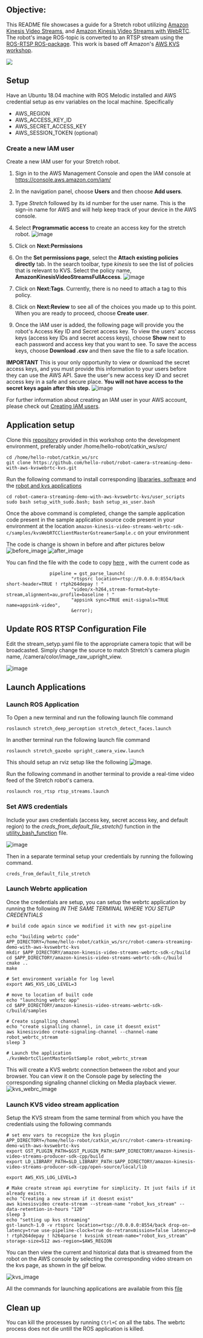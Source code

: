 ## Objective:

This README file showcases a guide for a Stretch robot utilizing [Amazon Kinesis Video Streams](https://docs.aws.amazon.com/kinesisvideostreams/latest/dg/what-is-kinesis-video.html), and [Amazon Kinesis Video Streams with WebRTC](https://docs.aws.amazon.com/kinesisvideostreams-webrtc-dg/latest/devguide/what-is-kvswebrtc.html). The robot's image ROS-topic is converted to an RTSP stream using the [ROS-RTSP ROS-package](https://github.com/CircusMonkey/ros_rtsp). This work is based off Amazon's [AWS KVS workshop](https://github.com/aws-samples/robot-camera-streaming-demo-with-aws-kvswebrtc-kvs).

![](readmeimages/KVS.gif)

## Setup
Have an Ubuntu 18.04 machine with ROS Melodic installed and AWS credential setup as env variables on the local machine. Specifically
* AWS_REGION
* AWS_ACCESS_KEY_ID
* AWS_SECRET_ACCESS_KEY
* AWS_SESSION_TOKEN (optional)

### Create a new IAM user

Create a new IAM user for your Stretch robot.
1.  Sign in to the AWS Management Console and open the IAM console at https://console.aws.amazon.com/iam/

2. In the navigation panel, choose **Users** and then choose **Add users**.

3. Type *Stretch* followed by its id number for the user name.  This is the sign-in name for AWS and will help keep track of your device in the AWS console.

4. Select **Programmatic access** to create an access key for the stretch robot.
![image](readmeimages/add_user_step_1.png)

5. Click on **Next:Permissions**

6. On the **Set permissions page**, select the **Attach existing policies directly** tab. In the search toolbar, type *kinesis* to see the list of policies that is relevant to KVS. Select the policy name, **AmazonKinesisVideoStreamsFullAccess**.
![image](readmeimages/add_user_step_2.png)

7. Click on **Next:Tags**. Currently, there is no need to attach a tag to this policy.

8. Click on **Next:Review** to see all of the choices you made up to this point. When you are ready to proceed, choose **Create user**.

9. Once the IAM user is added, the following page will provide you the robot's Access Key ID and Secret access key. To view the users' access keys (access key IDs and secret access keys), choose **Show** next to each password and access key that you want to see. To save the access keys, choose **Download .csv** and then save the file to a safe location.

**IMPORTANT** This is your only opportunity to view or download the secret access keys, and you must provide this information to your users before they can use the AWS API. Save the user's new access key ID and secret access key in a safe and secure place. **You will not have access to the secret keys again after this step.**
![image](readmeimages/add_user_step_3.png)

For further information about creating an IAM user in your AWS account, please check out [Creating IAM users](https://docs.aws.amazon.com/IAM/latest/UserGuide/id_users_create.html).


## Application setup

Clone this [repository](https://github.com/hello-robot/robot-camera-streaming-demo-with-aws-kvswebrtc-kvs.git) provided in this workshop onto the development environment, preferably under /home/hello-robot/catkin_ws/src/

```
cd /home/hello-robot/catkin_ws/src
git clone https://github.com/hello-robot/robot-camera-streaming-demo-with-aws-kvswebrtc-kvs.git
```

Run the following command to install corresponding [libararies, software](setup_with_sudo.bash) and the [robot and kvs applications](user_scripts/setup_as_user.bash)
```
cd robot-camera-streaming-demo-with-aws-kvswebrtc-kvs/user_scripts
sudo bash setup_with_sudo.bash; bash setup_as_user.bash
```

Once the above command is completed, change the sample application code present in the sample application source code present in your environment at the location `amazon-kinesis-video-streams-webrtc-sdk-c/samples/kvsWebRTCClientMasterGstreamerSample.c` on your environment

The code is change is shown in before and after pictures below
![before_image](readmeimages/webrtc_before.png)
![after_image](readmeimages/webrtc_after.png)

You can find the file with the code to copy [here](rtsp_command.txt) , with the current code as
```
                pipeline = gst_parse_launch(
                        "rtspsrc location=rtsp://0.0.0.0:8554/back short-header=TRUE ! rtph264depay ! "
                        "video/x-h264,stream-format=byte-stream,alignment=au,profile=baseline ! "
                        "appsink sync=TRUE emit-signals=TRUE name=appsink-video",
                        &error);
```

## Update ROS RTSP Configuration File

Edit the stream_setyp.yaml file to the appropriate camera topic that will be broadcasted. Simply change the source to match Stretch's camera plugin name, /camera/color/image_raw_upright_view.

![image](readmeimages/modified_stream_setup.png)

## Launch Applications

### Launch ROS Application
To Open a new terminal and run the following launch file command

```
roslaunch stretch_deep_perception stretch_detect_faces.launch
```

In another terminal run the following launch file command
```
roslaunch stretch_gazebo upright_camera_view.launch
```
This should setup an rviz setup like the following ![image](readmeimages/rviz_bringup.png).

Run the following command in another terminal to provide a real-time video feed of the Stretch robot's camera.
```
roslaunch ros_rtsp rtsp_streams.launch
```
### Set AWS credentials
Include your aws credentials (access key, secret access key, and default region) to the *creds_from_default_file_stretch()* function in the [utility_bash_function](utility_bash_functions) file.

![image](readmeimages/set_credentials.png)

Then in a separate terminal setup your credentials by running the following command.
```
creds_from_default_file_stretch
```



### Launch Webrtc application

Once the credentials are setup, you can setup the webrtc application by running the following *IN THE SAME TERMINAL WHERE YOU SETUP CREDENTIALS*
```
# build code again since we modified it with new gst-pipeline

echo "building webrtc code"
APP_DIRECTORY=/home/hello-robot/catkin_ws/src/robot-camera-streaming-demo-with-aws-kvswebrtc-kvs
mkdir $APP_DIRECTORY/amazon-kinesis-video-streams-webrtc-sdk-c/build
cd $APP_DIRECTORY/amazon-kinesis-video-streams-webrtc-sdk-c/build
cmake ..
make

# Set environment variable for log level
export AWS_KVS_LOG_LEVEL=3

# move to location of built code
echo "launching webrtc app"
cd $APP_DIRECTORY/amazon-kinesis-video-streams-webrtc-sdk-c/build/samples

# Create signalling channel
echo "create signalling channel, in case it doesnt exist"
aws kinesisvideo create-signaling-channel --channel-name robot_webrtc_stream
sleep 3

# Launch the application
./kvsWebrtcClientMasterGstSample robot_webrtc_stream
```

This will create a KVS webrtc connection between the robot and your browser. You can view it on the Console page by selecting the corresponding signaling channel clicking on Media playback viewer.
![kvs_webrc_image](readmeimages/webrtc.gif)

### Launch KVS video stream application
Setup the KVS stream from the same terminal from which you have the credentials using the following commands
```
# set env vars to recognize the kvs plugin
APP_DIRECTORY=/home/hello-robot/catkin_ws/src/robot-camera-streaming-demo-with-aws-kvswebrtc-kvs
export GST_PLUGIN_PATH=$GST_PLUGIN_PATH:$APP_DIRECTORY/amazon-kinesis-video-streams-producer-sdk-cpp/build
export LD_LIBRARY_PATH=$LD_LIBRARY_PATH:$APP_DIRECTORY/amazon-kinesis-video-streams-producer-sdk-cpp/open-source/local/lib

export AWS_KVS_LOG_LEVEL=3

# Make create stream api everytime for simplicity. It just fails if it already exists.
echo "Creating a new stream if it doesnt exist"
aws kinesisvideo create-stream --stream-name "robot_kvs_stream" --data-retention-in-hours "120"
sleep 3
echo "setting up kvs streaming"
gst-launch-1.0 -v rtspsrc location=rtsp://0.0.0.0:8554/back drop-on-latency=true use-pipeline-clock=true do-retransmission=false latency=0 ! rtph264depay ! h264parse ! kvssink stream-name="robot_kvs_stream" storage-size=512 aws-region=$AWS_REGION
```

You can then view the current and historical data that is streamed from the robot on the AWS console by selecting the corresponding video stream on the kvs page, as shown in the gif below.

![kvs_image](readmeimages/video_stream.gif)


All the commands for launching applications are available from this [file](user_scripts/utility_bash_functions)

## Clean up

You can kill the processes by running `Ctrl+C` on all the tabs. The webrtc process does not die untill the ROS application is killed.

